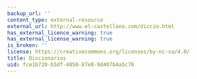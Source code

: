 ```yaml
---
backup_url: ''
content_type: external-resource
external_url: http://www.el-castellano.com/diccio.html
has_external_licence_warning: true
has_external_license_warning: true
is_broken: ''
license: https://creativecommons.org/licenses/by-nc-sa/4.0/
title: Diccionarios
uid: fce1b720-b5df-4850-87e8-9d407b4a5c78
---
```

